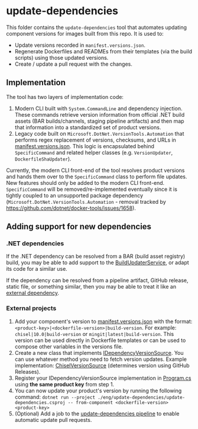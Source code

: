 # update-dependencies

This folder contains the `update-dependencies` tool that automates updating
component versions for images built from this repo. It is used to:

- Update versions recorded in `manifest.versions.json`.
- Regenerate Dockerfiles and READMEs from their templates (via the build
  scripts) using those updated versions.
- Create / update a pull request with the changes.

## Implementation

The tool has two layers of implementation code:

1. Modern CLI built with `System.CommandLine` and dependency injection.
   These commands retrieve version information from official .NET build assets
   (BAR builds/channels, staging pipeline artifacts) and then map that
   information into a standardized set of product versions.
2. Legacy code built on `Microsoft.DotNet.VersionTools.Automation` that
   performs regex replacement of versions, checksums, and URLs in
   [manifest.versions.json](../../manifest.versions.json). This logic is
   encapsulated behind `SpecificCommand` and related helper classes
   (e.g. `VersionUpdater`, `DockerfileShaUpdater`).

Currently, the modern CLI front-end of the tool resolves product versions and
hands them over to the `SpecificCommand` class to perform file updates. New
features should only be added to the modern CLI front-end. `SpecificCommand`
will be removed/re-implemented eventually since it is tightly coupled to an
unsupported package dependency (`Microsoft.DotNet.VersionTools.Automation` -
removal tracked by https://github.com/dotnet/docker-tools/issues/1658).

## Adding support for new dependencies

### .NET dependencies

If the .NET dependency can be resolved from a BAR (build asset registry) build,
you may be able to add support to the [BuildUpdaterService](./BuildUpdaterService.cs),
or adapt its code for a similar use.

If the dependency can be resolved from a pipeline artifact, GitHub release,
static file, or something similar, then you may be able to treat it like an
[external dependency](#external-projects).

### External projects

1. Add your component's version to
   [manifest.versions.json](../../manifest.versions.json) with the format:
   `<product-key>|<dockerfile-version>|build-version`. For example:
   `chisel|10.0|build-version` or `mingit|latest|build-version`. This version
   can be used directly in Dockerfile templates or can be used to compose other
   variables in the versions file.
1. Create a new class that implements
   [IDependencyVersionSource](./IDependencyVersionSource.cs). You can use
   whatever method you need to fetch version updates. Example implementation:
   [ChiselVersionSource](./ChiselVersionSource.cs) (determines version using
   GitHub Releases).
1. Register your IDependencyVersionSource implementation in
   [Program.cs](./Program.cs) using **the same product key** from step 1.
1. You can now update your product's version by running the following command:
   `dotnet run --project ./eng/update-dependencies/update-dependencies.csproj -- from-component <dockerfile-version> <product-key>`
1. (Optional) Add a job to the
   [update-dependencies pipeline](../pipelines/pipelines/update-dependencies.yml)
   to enable automatic update pull requests.
